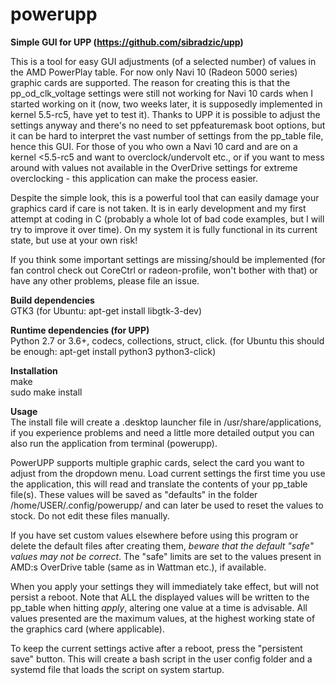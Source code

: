 # powerupp
**Simple GUI for UPP (https://github.com/sibradzic/upp)**

This is a tool for easy GUI adjustments (of a selected number) of values in the AMD PowerPlay table. For now only Navi 10 (Radeon 5000 series) graphic cards are supported. The reason for creating this is that the pp_od_clk_voltage settings were still not working for Navi 10 cards when I started working on it (now, two weeks later, it is supposedly implemented in kernel 5.5-rc5, have yet to test it). Thanks to UPP it is possible to adjust the settings anyway and there's no need to set ppfeaturemask boot options, but it can be hard to interpret the vast number of settings from the pp_table file, hence this GUI. For those of you who own a Navi 10 card and are on a kernel <5.5-rc5 and want to overclock/undervolt etc., or if you want to mess around with values not available in the OverDrive settings for extreme overclocking - this application can make the process easier.

Despite the simple look, this is a powerful tool that can easily damage your graphics card if care is not taken. It is in early development and my first attempt at coding in C (probably a whole lot of bad code examples, but I will try to improve it over time). On my system it is fully functional in its current state, but use at your own risk!

If you think some important settings are missing/should be implemented (for fan control check out CoreCtrl or radeon-profile, won't bother with that) or have any other problems, please file an issue.

**Build dependencies**  
GTK3 (for Ubuntu: apt-get install libgtk-3-dev)

**Runtime dependencies (for UPP)**  
Python 2.7 or 3.6+, codecs, collections, struct, click. (for Ubuntu this should be enough: apt-get install python3 python3-click)

**Installation**  
make  
sudo make install  

**Usage**  
The install file will create a .desktop launcher file in /usr/share/applications, if you experience problems and need a little more detailed output you can also run the application from terminal (powerupp).

PowerUPP supports multiple graphic cards, select the card you want to adjust from the dropdown menu. Load current settings the first time you use the application, this will read and translate the contents of your pp_table file(s). These values will be saved as "defaults" in the folder /home/USER/.config/powerupp/ and can later be used to reset the values to stock. Do not edit these files manually. 

If you have set custom values elsewhere before using this program or delete the default files after creating them, *beware that the default "safe" values may not be correct*. The "safe" limits are set to the values present in AMD:s OverDrive table (same as in Wattman etc.), if available.

When you apply your settings they will immediately take effect, but will not persist a reboot. Note that ALL the displayed values will be written to the pp_table when hitting *apply*, altering one value at a time is advisable. All values presented are the maximum values, at the highest working state of the graphics card (where applicable).

To keep the current settings active after a reboot, press the "persistent save" button. This will create a bash script in the user config folder and a systemd file that loads the script on system startup.
